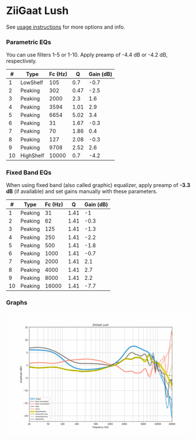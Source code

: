 # ZiiGaat Lush
See [usage instructions](https://github.com/jaakkopasanen/AutoEq#usage) for more options and info.

### Parametric EQs
You can use filters 1-5 or 1-10. Apply preamp of -4.4 dB or -4.2 dB, respectively.

|   # | Type      |   Fc (Hz) |    Q |   Gain (dB) |
|-----|-----------|-----------|------|-------------|
|   1 | LowShelf  |       105 | 0.7  |        -0.7 |
|   2 | Peaking   |       302 | 0.47 |        -2.5 |
|   3 | Peaking   |      2000 | 2.3  |         1.6 |
|   4 | Peaking   |      3594 | 1.01 |         2.9 |
|   5 | Peaking   |      6654 | 5.02 |         3.4 |
|   6 | Peaking   |        31 | 1.67 |        -0.3 |
|   7 | Peaking   |        70 | 1.86 |         0.4 |
|   8 | Peaking   |       127 | 2.08 |        -0.3 |
|   9 | Peaking   |      9708 | 2.52 |         2.6 |
|  10 | HighShelf |     10000 | 0.7  |        -4.2 |

### Fixed Band EQs
When using fixed band (also called graphic) equalizer, apply preamp of **-3.3 dB** (if available) and set gains manually with these parameters.

|   # | Type    |   Fc (Hz) |    Q |   Gain (dB) |
|-----|---------|-----------|------|-------------|
|   1 | Peaking |        31 | 1.41 |        -1   |
|   2 | Peaking |        62 | 1.41 |        -0.3 |
|   3 | Peaking |       125 | 1.41 |        -1.3 |
|   4 | Peaking |       250 | 1.41 |        -2.2 |
|   5 | Peaking |       500 | 1.41 |        -1.8 |
|   6 | Peaking |      1000 | 1.41 |        -0.7 |
|   7 | Peaking |      2000 | 1.41 |         2.1 |
|   8 | Peaking |      4000 | 1.41 |         2.7 |
|   9 | Peaking |      8000 | 1.41 |         2.2 |
|  10 | Peaking |     16000 | 1.41 |        -7.7 |

### Graphs
![](./ZiiGaat%20Lush.png)

